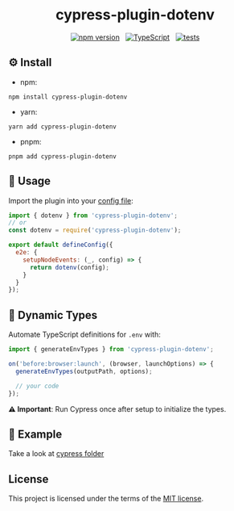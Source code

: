 <div align="center">

# cypress-plugin-dotenv

[![npm version](https://badge.fury.io/js/cypress-plugin-dotenv.svg)](https://badge.fury.io/js/cypress-plugin-dotenv) &nbsp; [![TypeScript](https://img.shields.io/badge/%3C%2F%3E-TypeScript-%230074c1.svg)](https://www.typescriptlang.org/) &nbsp; [![tests](https://github.com/MohamadKh75/cypress-plugin-dotenv/actions/workflows/main.yml/badge.svg)](https://github.com/MohamadKh75/cypress-plugin-dotenv/actions/workflows/main.yml)

</div>

## ⚙️ Install

- npm:

```shell
npm install cypress-plugin-dotenv
```

- yarn:

```shell
yarn add cypress-plugin-dotenv
```

- pnpm:

```shell
pnpm add cypress-plugin-dotenv
```

## 🧪 Usage

Import the plugin into your [config file](https://docs.cypress.io/guides/references/configuration):

```js
import { dotenv } from 'cypress-plugin-dotenv';
// or
const dotenv = require('cypress-plugin-dotenv');

export default defineConfig({
  e2e: {
    setupNodeEvents: (_, config) => {
      return dotenv(config);
    }
  }
});
```

## 🔧 Dynamic Types

Automate TypeScript definitions for `.env` with:

```js
import { generateEnvTypes } from 'cypress-plugin-dotenv';

on('before:browser:launch', (browser, launchOptions) => {
  generateEnvTypes(outputPath, options);

  // your code
});
```

**⚠️ Important**: Run Cypress once after setup to initialize the types.

## 📐 Example

Take a look at [cypress folder](./cypress/)

## License

This project is licensed under the terms of the [MIT license](/LICENSE.md).
